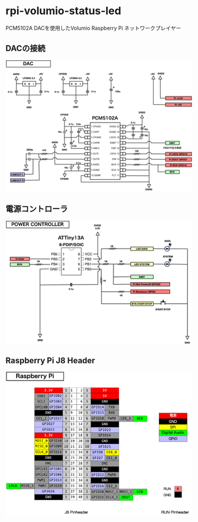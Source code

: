 # rpi-volumio-status-led

PCM5102A DACを使用したVolumio Raspberry Pi ネットワークプレイヤー

## DACの接続

![dac](images/dac.png)

## 電源コントローラ

![power controller](images/pwrctl.png)

## Raspberry Pi J8 Header

![pi](images/pi.png)

